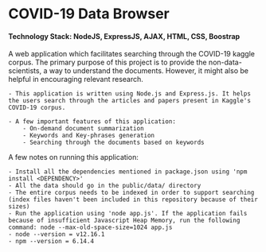 # COVID-19 Data Browser
#### Technology Stack: NodeJS, ExpressJS, AJAX, HTML, CSS, Boostrap

A web application which facilitates searching through the COVID-19 kaggle corpus. The primary purpose of this project is to provide the non-data-scientists, a way to understand the documents. However, it might also be helpful in encouraging relevant research.

    - This application is written using Node.js and Express.js. It helps the users search through the articles and papers present in Kaggle's COVID-19 corpus.    
    
    - A few important features of this application:
        - On-demand document summarization
        - Keywords and Key-phrases generation
        - Searching through the documents based on keywords

A few notes on running this application:
    
    - Install all the dependencies mentioned in package.json using 'npm install <DEPENDENCY>'
    - All the data should go in the public/data/ directory
    - The entire corpus needs to be indexed in order to support searching (index files haven't been included in this repository because of their sizes)
    - Run the application using 'node app.js'. If the application fails because of insufficient Javascript Heap Memory, run the following command: node --max-old-space-size=1024 app.js
    - node --version = v12.16.1
    - npm --version = 6.14.4
